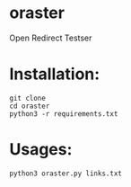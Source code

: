 # oraster
Open Redirect Testser

# Installation:
    git clone 
    cd oraster
    python3 -r requirements.txt
    
    
# Usages:
    python3 oraster.py links.txt
